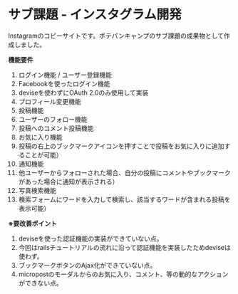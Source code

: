 # サブ課題 - インスタグラム開発

Instagramのコピーサイトです。ポテパンキャンプのサブ課題の成果物として作成しました。  

**機能要件**  
1. ログイン機能 / ユーザー登録機能  
2. Facebookを使ったログイン機能  
  2. deviseを使わずにOAuth 2.0のみ使用して実装  
3. プロフィール変更機能  
4. 投稿機能  
5. ユーザーのフォロー機能  
6. 投稿へのコメント投稿機能  
7. お気に入り機能  
  7. 投稿の右上のブックマークアイコンを押すことで投稿をお気に入りに追加することが可能）  
8. 通知機能  
  8. 他ユーザーからフォローされた場合、自分の投稿にコメントやブックマークがあった場合に通知が表示される）  
9. 写真検索機能  
  9. 検索フォームにワードを入力して検索し、該当するワードが含まれる投稿を表示可能）  

**※要改善ポイント**  
1. deviseを使った認証機能の実装ができていない点。
  1. 今回はrailsチュートリアルの流れに沿って認証機能を実装したためdeviseは使わず。  
2. ブックマークボタンのAjax化ができていない点。  
3. micropostのモーダルからのお気に入り、コメント、等の動的なアクションができない点。  